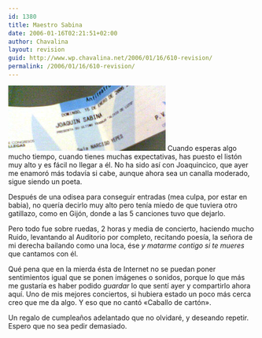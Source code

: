 ```yaml
---
id: 1380
title: Maestro Sabina
date: 2006-01-16T02:21:51+02:00
author: Chavalina
layout: revision
guid: http://www.wp.chavalina.net/2006/01/16/610-revision/
permalink: /2006/01/16/610-revision/
---
```

<img class="imgizqda" src="/imagenes/fotos/entrada-sabina.jpg" alt="Entrada del concierto de Joaqu&iacute;n Sabina en Murcia" /> Cuando esperas algo mucho tiempo, cuando tienes muchas expectativas, has puesto el list&oacute;n muy alto y es fácil no llegar a él. No ha sido as&iacute; con Joaquincico, que ayer me enamor&oacute; más todav&iacute;a si cabe, aunque ahora sea un canalla moderado, sigue siendo un poeta.

Después de una odisea para conseguir entradas (mea culpa, por estar en babia), no quer&iacute;a decirlo muy alto pero ten&iacute;a miedo de que tuviera otro gatillazo, como en Gij&oacute;n, donde a las 5 canciones tuvo que dejarlo.

Pero todo fue sobre ruedas, 2 horas y media de concierto, haciendo mucho Ruido, levantando al Auditorio por completo, recitando poes&iacute;a, la se&ntilde;ora de mi derecha bailando como una loca, ése _y matarme contigo si te mueres_ que cantamos con él. 

Qué pena que en la mierda ésta de Internet no se puedan poner sentimientos igual que se ponen imágenes o sonidos, porque lo que más me gustar&iacute;a es haber podido _guardar_ lo que sent&iacute; ayer y compartirlo ahora aqu&iacute;. Uno de mis mejores conciertos, si hubiera estado un poco más cerca creo que me da algo. Y eso que no cant&oacute; «Caballo de cart&oacute;n».

Un regalo de cumplea&ntilde;os adelantado que no olvidaré, y deseando repetir. Espero que no sea pedir demasiado.